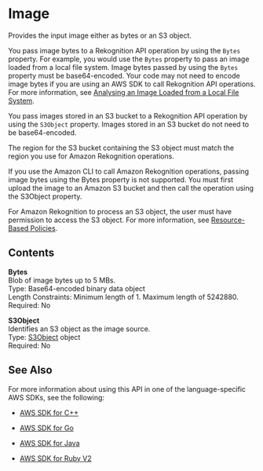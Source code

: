 # Image<a name="API_Image"></a>

Provides the input image either as bytes or an S3 object\.

You pass image bytes to a Rekognition API operation by using the `Bytes` property\. For example, you would use the `Bytes` property to pass an image loaded from a local file system\. Image bytes passed by using the `Bytes` property must be base64\-encoded\. Your code may not need to encode image bytes if you are using an AWS SDK to call Rekognition API operations\. For more information, see [Analysing an Image Loaded from a Local File System](images-bytes.md)\.

 You pass images stored in an S3 bucket to a Rekognition API operation by using the `S3Object` property\. Images stored in an S3 bucket do not need to be base64\-encoded\.

The region for the S3 bucket containing the S3 object must match the region you use for Amazon Rekognition operations\.

If you use the Amazon CLI to call Amazon Rekognition operations, passing image bytes using the Bytes property is not supported\. You must first upload the image to an Amazon S3 bucket and then call the operation using the S3Object property\.

For Amazon Rekognition to process an S3 object, the user must have permission to access the S3 object\. For more information, see [Resource\-Based Policies](access-control-overview.md#manage-access-resource-policies)\. 

## Contents<a name="API_Image_Contents"></a>

 **Bytes**   
Blob of image bytes up to 5 MBs\.  
Type: Base64\-encoded binary data object  
Length Constraints: Minimum length of 1\. Maximum length of 5242880\.  
Required: No

 **S3Object**   
Identifies an S3 object as the image source\.  
Type: [S3Object](API_S3Object.md) object  
Required: No

## See Also<a name="API_Image_SeeAlso"></a>

For more information about using this API in one of the language\-specific AWS SDKs, see the following:

+  [AWS SDK for C\+\+](http://docs.aws.amazon.com/goto/SdkForCpp/rekognition-2016-06-27/Image) 

+  [AWS SDK for Go](http://docs.aws.amazon.com/goto/SdkForGoV1/rekognition-2016-06-27/Image) 

+  [AWS SDK for Java](http://docs.aws.amazon.com/goto/SdkForJava/rekognition-2016-06-27/Image) 

+  [AWS SDK for Ruby V2](http://docs.aws.amazon.com/goto/SdkForRubyV2/rekognition-2016-06-27/Image) 
